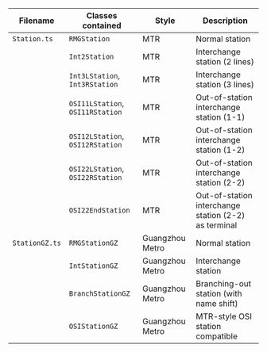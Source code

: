 | Filename | Classes contained | Style | Description |
|---|---|---|---|
| `Station.ts` | `RMGStation` | MTR | Normal station |
| | `Int2Station` | MTR | Interchange station (2 lines) |
| | `Int3LStation`, `Int3RStation` | MTR | Interchange station (3 lines) |
| | `OSI11LStation`, `OSI11RStation` | MTR | Out-of-station interchange station (1-1) |
| | `OSI12LStation`, `OSI12RStation` | MTR | Out-of-station interchange station (1-2) |
| | `OSI22LStation`, `OSI22RStation` | MTR | Out-of-station interchange station (2-2) |
| | `OSI22EndStation` | MTR | Out-of-station interchange station (2-2) as terminal |
| `StationGZ.ts` | `RMGStationGZ` | Guangzhou Metro | Normal station |
| | `IntStationGZ` | Guangzhou Metro | Interchange station |
| | `BranchStationGZ` | Guangzhou Metro | Branching-out station (with name shift) |
| | `OSIStationGZ` | Guangzhou Metro | MTR-style OSI station compatible |
